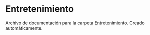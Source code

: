 # Entretenimiento
Archivo de documentación para la carpeta Entretenimiento.
Creado automáticamente.
